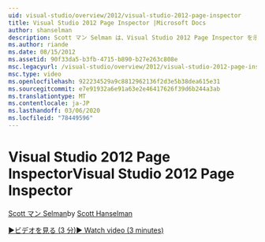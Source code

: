```yaml
---
uid: visual-studio/overview/2012/visual-studio-2012-page-inspector
title: Visual Studio 2012 Page Inspector |Microsoft Docs
author: shanselman
description: Scott マン Selman は、Visual Studio 2012 Page Inspector を示しています。
ms.author: riande
ms.date: 08/15/2012
ms.assetid: 90f33da5-b3fb-4715-b890-b27e263c808e
msc.legacyurl: /visual-studio/overview/2012/visual-studio-2012-page-inspector
msc.type: video
ms.openlocfilehash: 922234529a9c8812962136f2d3e5b38dea615e31
ms.sourcegitcommit: e7e91932a6e91a63e2e46417626f39d6b244a3ab
ms.translationtype: MT
ms.contentlocale: ja-JP
ms.lasthandoff: 03/06/2020
ms.locfileid: "78449596"
---
```

# <a name="visual-studio-2012-page-inspector"></a><span data-ttu-id="54a98-103">Visual Studio 2012 Page Inspector</span><span class="sxs-lookup"><span data-stu-id="54a98-103">Visual Studio 2012 Page Inspector</span></span>

<span data-ttu-id="54a98-104">[Scott マン Selman](https://github.com/shanselman)</span><span class="sxs-lookup"><span data-stu-id="54a98-104">by [Scott Hanselman](https://github.com/shanselman)</span></span>

[<span data-ttu-id="54a98-105">&#9654;ビデオを見る (3 分)</span><span class="sxs-lookup"><span data-stu-id="54a98-105">&#9654; Watch video (3 minutes)</span></span>](https://channel9.msdn.com/Blogs/ASP-NET-Site-Videos/visual-studio-2012-page-inspector)
